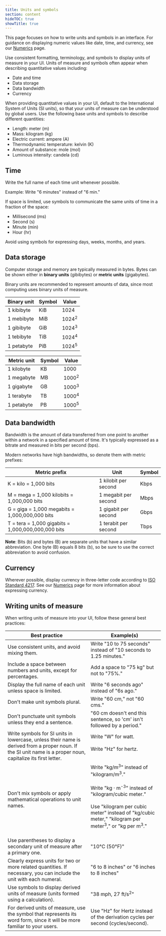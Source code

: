 ```yaml
---
title: Units and symbols
section: content
hideTOC: true
showTitle: true
---
```


This page focuses on how to write units and symbols in an interface. For guidance on displaying numeric values like date, time, and currency, see our [Numerics](/design-guidelines/content/numerics) page.

Use consistent formatting, terminology, and symbols to display units of measure in your UI. Units of measure and symbols often appear when describing quantitative values including:

- Date and time
- Data storage
- Data bandwidth
- Currency

When providing quantitative values in your UI, default to the International System of Units (SI units), so that your units of measure can be understood by global users. Use the following base units and symbols to describe different quantities:
- Length: meter (m)
- Mass: kilogram (kg)
- Electric current: ampere (A)
- Thermodynamic temperature: kelvin (K)
- Amount of substance: mole (mol)
- Luminous intensity: candela (cd)

## Time

Write the full name of each time unit whenever possible.

Example: Write "6 minutes" instead of "6 min."

If space is limited, use symbols to communicate the same units of time in a fraction of the space: 

- Millisecond (ms)
- Second (s)
- Minute (min)
- Hour (hr)

Avoid using symbols for expressing days, weeks, months, and years.

## Data storage

Computer storage and memory are typically measured in bytes. Bytes can be shown either in **binary units** (gibibytes) or **metric units** (gigabytes).

Binary units are recommended to represent amounts of data, since most computing uses binary units of measure. 

| **Binary unit** | **Symbol** | **Value**        |
|-----------------|------------|------------------|
| 1 kibibyte      | KiB        | 1024             |
| 1 mebibyte      | MiB        | 1024<sup>2</sup> |
| 1 gibibyte      | GiB        | 1024<sup>3</sup> |
| 1 tebibyte      | TiB        | 1024<sup>4</sup> |
| 1 petabyte      | PiB        | 1024<sup>5</sup> |

| **Metric unit** | **Symbol** | **Value**        |
|-----------------|------------|------------------|
| 1 kilobyte     | KB       | 1000             |
| 1 megabyte     | MB        | 1000<sup>2</sup> |
| 1 gigabyte     | GB        | 1000<sup>3</sup> |
| 1 terabyte     | TB       | 1000<sup>4</sup> |
| 1 petabyte     | PB        | 1000<sup>5</sup> |

## Data bandwidth

Bandwidth is the amount of data transferred from one point to another within a network in a specified amount of time. It's typically expressed as a bitrate and measured in bits per second (bps).

Modern networks have high bandwidths, so denote them with metric prefixes:

| **Metric prefix**                                  | **Unit**             | **Symbol** |
|----------------------------------------------------|----------------------|------------|
| K = kilo = 1,000 bits                              | 1 kilobit per second | Kbps       |
| M = mega = 1,000 kilobits = 1,000,000 bits         | 1 megabit per second | Mbps       |
| G = giga = 1,000 megabits = 1,000,000,000 bits     | 1 gigabit per second | Gbps       |
| T = tera = 1,000 gigabits = 1,000,000,000,000 bits | 1 terabit per second | Tbps       |

**Note**: Bits (b) and bytes (B) are separate units that have a similar abbreviation. One byte (B) equals 8 bits (b), so be sure to use the correct abbreviation to avoid confusion.

## Currency

Wherever possible, display currency in three-letter code according to [ISO Standard 4217](https://www.iso.org/iso-4217-currency-codes.html). See our [Numerics](https://www.patternfly.org/v4/design-guidelines/content/numerics#numbers-and-currency) page for more information about expressing currency.

## Writing units of measure

When writing units of measure into your UI, follow these general best practices:

| **Best practice**                                                                                                                                                          | **Example(s)**                                                                                                                                                                                                                                                            |
|----------------------------------------------------------------------------------------------------------------------------------------------------------------------------|---------------------------------------------------------------------------------------------------------------------------------------------------------------------------------------------------------------------------------------------------------------------------|
| Use consistent units, and avoid mixing them.                                                                                                                               | Write "10 to 75 seconds" instead of "10 seconds to 1.25 minutes."                                                                                                                                       |
| Include a space between numbers and units, except for percentages.                                                                                                         | Add a space to "75 kg" but not to "75%."                                                                                                                                                                                                             |
| Display the full name of each unit unless space is limited.                                                                                                                | Write "6 seconds ago" instead of "6s ago."                                                                                                                                                                                                                                |
| Don't make unit symbols plural.                                                                                                                                            | Write "60 cm," not "60 cms."                                                                                                                                                                                                                                              |
| Don't punctuate unit symbols unless they end a sentence.                                                                                                                   | "60 cm doesn't end this sentence, so 'cm' isn't followed by a period."                                                                                                                                                                                                   |
| Write symbols for SI units in lowercase, unless their name is derived from a proper noun. If the SI unit name is a proper noun, capitalize its first letter. | Write "W" for watt. <br><br>Write "Hz" for hertz.</br></br> |
| Don't mix symbols or apply mathematical operations to unit names.                                                                                                          | Write "kg/m<sup>3</sup>" instead of "kilogram/m<sup>3</sup>." <br><br>Write "kg · m<sup>-3</sup>" instead of "kilogram/cubic meter."</br>  <br>Use "kilogram per cubic meter" instead of "kg/cubic meter," "kilogram per meter<sup>3</sup>," or "kg per m<sup>3</sup>."</br></br> |
| Use parentheses to display a secondary unit of measure after a primary one.                                                                                                | "10°C (50°F)"                                                                                                                                                                                                                                                             |
| Clearly express units for two or more related quantities. If necessary, you can include the unit with each numeral.                                                        | "6 to 8 inches" or "6 inches to 8 inches"                                                                                                                                                                                                                                 |
| Use symbols to display derived units of measure (units formed using a calculation).                                                                                        | "38 mph, 27 ft/s<sup>2</sup>"                                                                                                                                                                                                                                                        |
| For derived units of measure, use the symbol that represents its word form, since it will be more familiar to your users.                                                        | Use "Hz" for Hertz instead of the derivation cycles per second (cycles/second).     
